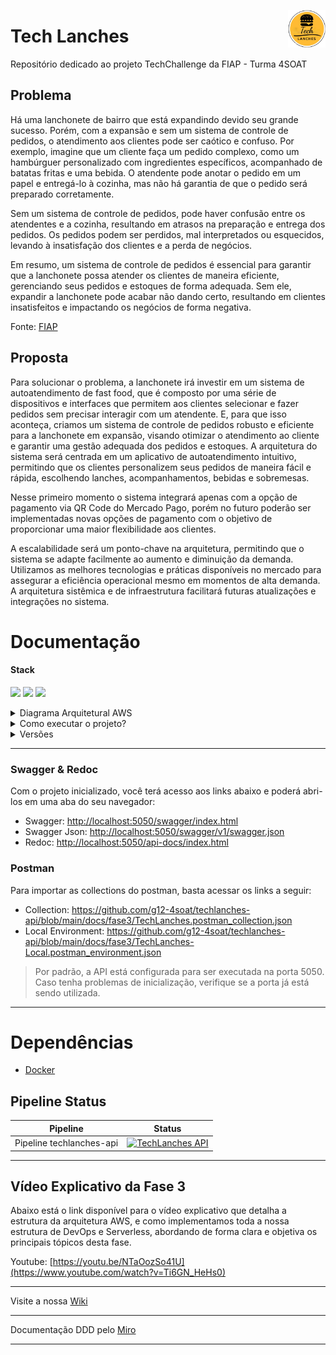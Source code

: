 <p dir="auto"><img src="https://github.com/g12-4soat/tech-lanches/blob/main/src/TechLanches/Adapter/Driver/TechLanches.Adapter.API/wwwroot/SwaggerUI/images/android-chrome-192x192.png" alt="TECHLANCHES" title="TECHLANCHES" align="right" height="60" style="max-width: 100%;"></p>

# Tech Lanches

Repositório dedicado ao projeto TechChallenge da FIAP - Turma 4SOAT

## Problema

Há uma lanchonete de bairro que está expandindo devido seu grande sucesso. Porém, com a expansão e sem um sistema de controle de pedidos, o atendimento aos clientes pode ser caótico e confuso. Por exemplo, imagine que um cliente faça um pedido complexo, como um hambúrguer personalizado com ingredientes específicos, acompanhado de batatas fritas e uma bebida. O atendente pode anotar o pedido em um papel e entregá-lo à cozinha, mas não há garantia de que o pedido será preparado corretamente.

Sem um sistema de controle de pedidos, pode haver confusão entre os atendentes e a cozinha, resultando em atrasos na preparação e entrega dos pedidos. Os pedidos podem ser perdidos, mal interpretados ou esquecidos, levando à insatisfação dos clientes e a perda de negócios.

Em resumo, um sistema de controle de pedidos é essencial para garantir que a lanchonete possa atender os clientes de maneira eficiente, gerenciando seus pedidos e estoques de forma adequada. Sem ele, expandir a lanchonete pode acabar não dando certo, resultando em clientes insatisfeitos e impactando os negócios de forma negativa.

<p dir="auto">Fonte: <a href="https://www.fiap.com.br/" rel="nofollow">FIAP</a></p>

## Proposta

Para solucionar o problema, a lanchonete irá investir em um sistema de autoatendimento de fast food, que é composto por uma série de dispositivos e interfaces que permitem aos clientes selecionar e fazer pedidos sem precisar interagir com um atendente. E, para que isso aconteça, criamos um sistema de controle de pedidos robusto e eficiente para a lanchonete em expansão, visando otimizar o atendimento ao cliente e garantir uma gestão adequada dos pedidos e estoques. A arquitetura do sistema será centrada em um aplicativo de autoatendimento intuitivo, permitindo que os clientes personalizem seus pedidos de maneira fácil e rápida, escolhendo lanches, acompanhamentos, bebidas e sobremesas.

Nesse primeiro momento o sistema integrará apenas com a opção de pagamento via QR Code do Mercado Pago, porém no futuro poderão ser implementadas novas opções de pagamento com o objetivo de proporcionar uma maior flexibilidade aos clientes. 

A escalabilidade será um ponto-chave na arquitetura, permitindo que o sistema se adapte facilmente ao aumento e diminuição da demanda. Utilizamos as melhores tecnologias e práticas disponíveis no mercado para assegurar a eficiência operacional mesmo em momentos de alta demanda. A arquitetura sistêmica e de infraestrutura facilitará futuras atualizações e integrações no sistema.

# Documentação

<h4 tabindex="-1" dir="auto" data-react-autofocus="true">Stack</h4>

<p>
  <a target="_blank" rel="noopener noreferrer nofollow" href="https://camo.githubusercontent.com/ffd9b9f100120fd49ebdbe8064adec834a0927f7be93551d12804c85fb92a298/68747470733a2f2f696d672e736869656c64732e696f2f62616467652f432532332d3233393132303f7374796c653d666f722d7468652d6261646765266c6f676f3d637368617270266c6f676f436f6c6f723d7768697465"><img src="https://camo.githubusercontent.com/ffd9b9f100120fd49ebdbe8064adec834a0927f7be93551d12804c85fb92a298/68747470733a2f2f696d672e736869656c64732e696f2f62616467652f432532332d3233393132303f7374796c653d666f722d7468652d6261646765266c6f676f3d637368617270266c6f676f436f6c6f723d7768697465" data-canonical-src="https://img.shields.io/badge/CSHARP-6A5ACD.svg?style=for-the-badge&amp;logo=csharp&amp;logoColor=white" style="max-width: 100%;"></a>
  <a target="_blank" rel="noopener noreferrer nofollow" href="https://camo.githubusercontent.com/71ae40a5c68bd66e1cb3813f84a5b71dd3c270c8f2506143d33be1c23f0b0783/68747470733a2f2f696d672e736869656c64732e696f2f62616467652f2e4e45542d3531324244343f7374796c653d666f722d7468652d6261646765266c6f676f3d646f746e6574266c6f676f436f6c6f723d7768697465"><img src="https://camo.githubusercontent.com/71ae40a5c68bd66e1cb3813f84a5b71dd3c270c8f2506143d33be1c23f0b0783/68747470733a2f2f696d672e736869656c64732e696f2f62616467652f2e4e45542d3531324244343f7374796c653d666f722d7468652d6261646765266c6f676f3d646f746e6574266c6f676f436f6c6f723d7768697465" data-canonical-src="https://img.shields.io/badge/.NET-512BD4?style=for-the-badge&amp;logo=dotnet&amp;logoColor=white" style="max-width: 100%;"></a>
  <a target="_blank" rel="noopener noreferrer nofollow" href="https://camo.githubusercontent.com/bce5c9b25447afefd9c8dc63febce5936fbff659beee51466a130b41a2821a9b/68747470733a2f2f696d672e736869656c64732e696f2f62616467652f446f636b65722d3243413545303f7374796c653d666f722d7468652d6261646765266c6f676f3d646f636b6572266c6f676f436f6c6f723d7768697465"><img src="https://camo.githubusercontent.com/bce5c9b25447afefd9c8dc63febce5936fbff659beee51466a130b41a2821a9b/68747470733a2f2f696d672e736869656c64732e696f2f62616467652f446f636b65722d3243413545303f7374796c653d666f722d7468652d6261646765266c6f676f3d646f636b6572266c6f676f436f6c6f723d7768697465" data-canonical-src="https://img.shields.io/badge/Docker-2CA5E0?style=for-the-badge&amp;logo=docker&amp;logoColor=white" style="max-width: 100%;"></a>
</p>

<details>
  <summary>Diagrama Arquitetural AWS</summary>

  ## Arquitetura AWS
A arquitetura do projeto Tech Lanches passou por uma significativa evolução nesta fase. Mudamos de uma arquitetura baseada em Docker e Kubernetes nativo para implementar nossos recursos no provedor cloud AWS, responsável pelo provisionamento, gerenciamento e segurança de nossos recursos. Nesta arquitetura AWS procuramos explorar ao máximo todos os recursos disponibilizados pelo AWS Academy fornecido pela instituição FIAP. No diagrama da arquitetura, toda a nossa infraestrutura está hospedada no ambiente AWS na região us-east-1, na Virgínia do Norte, que é a zona de disponibilidade mais econômica da AWS. Dentro dessa região temos alguns recursos que iremos explorar a seguir.

- <b>TechLanches.Auth</b>: Temos uma API Gateway que é responsável pelo fluxo de cadastro e autorização do usuário, ou seja, todas as validações relacionadas ao usuário. Implementamos duas funções Lambda: uma para o cadastro de usuários e outra para autenticação e autorização. Além disso, configuramos um bucket S3 para armazenar nossos arquivos Lambda zip. Utilizamos a função IAM ROLE padrão do AWS Academy para permitir o provisionamento automático dos recursos através do Terraform. Também integramos o Amazon Cognito para autenticação do usuário, o AWS Secrets Manager para armazenar dados confidenciais necessários para o fluxo de autenticação, e o serviço CloudWatch para monitoramento de logs das Lambdas. Para mais informações dos recursos utilizados, consulte a documentação da <b>[AWS](https://docs.aws.amazon.com/)</b>.

- <b>TechLanches.API</b>: Utilizamos uma API Gateway que lida com o mapeamento dos endpoints internos da aplicação TechLanches. Optamos por essa abordagem de ter duas API Gateway devido às restrições de alguns recursos do AWS Academy para nosso tipo de usuário, no qual este ambiente foi fornecido pela institução FIAP. Usamos o VPC Link para comunicação entre a API Gateway e o Network Load Balancer, que está dentro da VPC padrão do AWS Academy. Implementamos um Load Balancer do tipo Network para distribuir automaticamente o tráfego entre vários destinos, que está contido em uma subnet pública. Na subnet privada da API Tech Lanches, temos mais alguns recursos essenciais. O primeiro e um dos mais cruciais é o Amazon EKS, um serviço gerenciado do Kubernetes para executar o mesmo na AWS, cuidando automaticamente da disponibilidade e escalabilidade dos nodes no plano de controle. No contexto da nossa aplicação, o EKS é responsável por englobar o ecossistema, incluindo serviços como IAM Role padrão do AWS Academy para permitir o provisionamento, CloudWatch para monitoramento de logs, AWS EC2 para fornecer capacidade de computação escalonável e sob demanda, e um bucket S3 para armazenar o estado dos recursos através do arquivo terraform tfstate.

- <b>TechLanches.DB</b>: Na próxima subnet privada, está o Amazon RDS da aplicação, um banco de dados relacional na AWS com vantagens como escalabilidade, economia e capacidade de redimensionamento para um banco de dados relacional padrão, entre outros. Nessa mesma subnet, também encontramos um bucket S3 para armazenar o estado dos recursos através do arquivo terraform tfstate, e um AWS Secret Manager para guardar dados confidenciais para o funcionamento da aplicação. O RDS também recebe comunicação tanto do EKS da API Tech Lanches quanto do EKS da Fila de Pedidos.

- <b>TechLanches.FilaPedidos</b>: Na Fila de Pedidos que está contido em uma subnet privada, temos um EKS específico para o mesmo, juntamente com uma instância EC2, cujo propósito é o processamento dos pedidos. Além disso, ele recebe suporte do EKS RabbitMQ para auxiliar no alcançe do seu objetivo.

- <b>TechLanches.RabbitMQ</b>: No RabbitMQ que também está contido em uma subnet privada, temos um Application Load Balancer para acesso direto ao Dashboard do RabbitMQ que está contido em uma subnet pública. Também possuimos um serviço EKS e uma instância EC2. Esses recursos desempenham um papel crucial em apoiar a Fila de Pedidos, controlando e gerenciando o fluxo de pedidos do usuário, o que é fundamental para a eficiência dos processos.

Optamos por não utilizar múltiplas zonas de disponibilidade devido ao custo desnecessário que poderia ser gerado ao cliente. E utilizamos a ferramenta de IaC <b>[Terraform](https://www.terraform.io/)</b> para automatizar o provisionamento de todos os nossos recursos na AWS.

  <img src="https://github.com/g12-4soat/techlanches-api/blob/main/docs/fase3/arquitetura-aws.png" style="max-width: 100%;">
  
</details>

<details>
  <summary>Como executar o projeto?</summary>

## Executando o Projeto
O procedimento de inicialização do projeto é simples e leva poucos passos: 

1. Clone o repositório: _[https://github.com/g12-4soat/techlanches-infra-k8s](https://github.com/g12-4soat/techlanches-infra-k8s.git)_
 
1. Abra a pasta via linha de comando no diretório escolhido no **passo 1**. _Ex.: c:\> cd “c:/techlanches-infra-k8s”_

## Via Kubernetes
Da raiz do repositório, entre no diretório _**./k8s**_ _(onde se encontram todos os manifestos .yaml para execução no kubernetes)_, dê um duplo clique no arquivo "apply-all.sh" ou execute o seguinte comando no terminal:

### Windows 
> PS c:\techlanches-infra-k8s\k8s> sh apply-all.sh

### Unix Systems (Linux distros | MacOS)
> $ exec apply-all.sh

</details>
<details>
  <summary>Versões</summary>

## Software
- C-Sharp - 10.0
- .NET - 6.0
</details>

---
### Swagger & Redoc 
Com o projeto inicializado, você terá acesso aos links abaixo e poderá abri-los em uma aba do seu navegador:

- Swagger: [http://localhost:5050/swagger/index.html](http://localhost:5050/swagger/index.html)
- Swagger Json: [http://localhost:5050/swagger/v1/swagger.json](http://localhost:5050/swagger/v1/swagger.json)  
- Redoc: [http://localhost:5050/api-docs/index.html](http://localhost:5050/api-docs/index.html)

### Postman 
Para importar as collections do postman, basta acessar os links a seguir:
- Collection: https://github.com/g12-4soat/techlanches-api/blob/main/docs/fase3/TechLanches.postman_collection.json
- Local Environment: https://github.com/g12-4soat/techlanches-api/blob/main/docs/fase3/TechLanches-Local.postman_environment.json

> Por padrão, a API está configurada para ser executada na porta 5050. Caso tenha problemas de inicialização, verifique se a porta já está sendo utilizada.
  ---
</details>

# Dependências
- [Docker](https://docs.docker.com/desktop/)

## Pipeline Status
| Pipeline | Status |
| --- | --- | 
| Pipeline techlanches-api | [![TechLanches API](https://github.com/g12-4soat/techlanches-api/actions/workflows/pipeline.yml/badge.svg)](https://github.com/g12-4soat/techlanches-api/actions/workflows/pipeline.yml)

---

## Vídeo Explicativo da Fase 3
Abaixo está o link disponível para o vídeo explicativo que detalha a estrutura da arquitetura AWS, e como implementamos toda a nossa estrutura de DevOps e Serverless, abordando de forma clara e objetiva os principais tópicos desta fase.

Youtube: [https://youtu.be/NTaOozSo41U](https://www.youtube.com/watch?v=Ti6GN_HeHs0)

---

Visite a nossa [Wiki](https://github.com/g12-4soat/tech-lanches/wiki)

---

Documentação DDD pelo [Miro](https://miro.com/app/board/uXjVModCVvo=/?share_link_id=379818088124)

---
